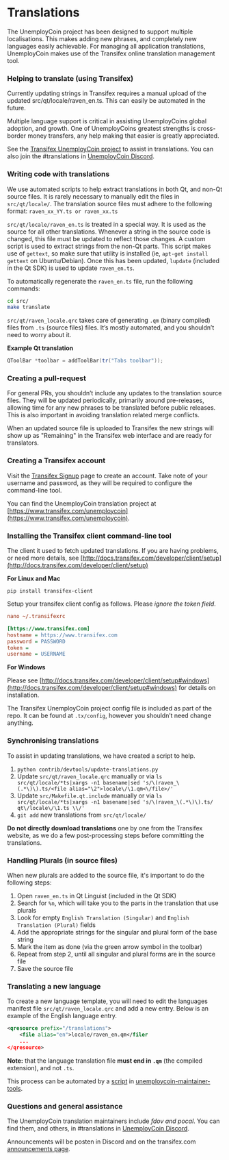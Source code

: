 Translations
============

The UnemployCoin project has been designed to support multiple localisations. This makes adding new phrases, and completely new languages easily achievable. For managing all application translations, UnemployCoin makes use of the Transifex online translation management tool.

### Helping to translate (using Transifex)
Currently updating strings in Transifex requires a manual upload of the updated src/qt/locale/raven_en.ts.
This can easily be automated in the future.

Multiple language support is critical in assisting UnemployCoins global adoption, and growth. One of UnemployCoins greatest strengths is cross-border money transfers, any help making that easier is greatly appreciated.

See the [Transifex UnemployCoin project](https://www.transifex.com/unemploycoin) to assist in translations. You can also join the #translations in [UnemployCoin Discord](https://discord.gg/jn6uhur).

### Writing code with translations
We use automated scripts to help extract translations in both Qt, and non-Qt source files. It is rarely necessary to manually edit the files in `src/qt/locale/`. The translation source files must adhere to the following format:
`raven_xx_YY.ts or raven_xx.ts`

`src/qt/locale/raven_en.ts` is treated in a special way. It is used as the source for all other translations. Whenever a string in the source code is changed, this file must be updated to reflect those changes. A custom script is used to extract strings from the non-Qt parts. This script makes use of `gettext`, so make sure that utility is installed (ie, `apt-get install gettext` on Ubuntu/Debian). Once this has been updated, `lupdate` (included in the Qt SDK) is used to update `raven_en.ts`.

To automatically regenerate the `raven_en.ts` file, run the following commands:
```sh
cd src/
make translate
```

`src/qt/raven_locale.qrc` takes care of generating `.qm` (binary compiled) files from `.ts` (source files) files. It’s mostly automated, and you shouldn’t need to worry about it.

**Example Qt translation**
```cpp
QToolBar *toolbar = addToolBar(tr("Tabs toolbar"));
```

### Creating a pull-request
For general PRs, you shouldn’t include any updates to the translation source files. They will be updated periodically, primarily around pre-releases, allowing time for any new phrases to be translated before public releases. This is also important in avoiding translation related merge conflicts.

When an updated source file is uploaded to Transifex the new strings will show up as "Remaining" in the Transifex web interface and are ready for translators.


### Creating a Transifex account
Visit the [Transifex Signup](https://www.transifex.com/signup/) page to create an account. Take note of your username and password, as they will be required to configure the command-line tool.

You can find the UnemployCoin translation project at [https://www.transifex.com/unemploycoin](https://www.transifex.com/unemploycoin).

### Installing the Transifex client command-line tool
The client it used to fetch updated translations. If you are having problems, or need more details, see [http://docs.transifex.com/developer/client/setup](http://docs.transifex.com/developer/client/setup)

**For Linux and Mac**

`pip install transifex-client`

Setup your transifex client config as follows. Please *ignore the token field*.

```ini
nano ~/.transifexrc

[https://www.transifex.com]
hostname = https://www.transifex.com
password = PASSWORD
token =
username = USERNAME
```

**For Windows**

Please see [http://docs.transifex.com/developer/client/setup#windows](http://docs.transifex.com/developer/client/setup#windows) for details on installation.

The Transifex UnemployCoin project config file is included as part of the repo. It can be found at `.tx/config`, however you shouldn’t need change anything.

### Synchronising translations
To assist in updating translations, we have created a script to help.

1. `python contrib/devtools/update-translations.py`
2. Update `src/qt/raven_locale.qrc` manually or via
   `ls src/qt/locale/*ts|xargs -n1 basename|sed 's/\(raven_\(.*\)\).ts/<file alias="\2">locale\/\1.qm<\/file>/'`
3. Update `src/Makefile.qt.include` manually or via
   `ls src/qt/locale/*ts|xargs -n1 basename|sed 's/\(raven_\(.*\)\).ts/  qt\/locale\/\1.ts \\/'`
4. `git add` new translations from `src/qt/locale/`

**Do not directly download translations** one by one from the Transifex website, as we do a few post-processing steps before committing the translations.

### Handling Plurals (in source files)
When new plurals are added to the source file, it's important to do the following steps:

1. Open `raven_en.ts` in Qt Linguist (included in the Qt SDK)
2. Search for `%n`, which will take you to the parts in the translation that use plurals
3. Look for empty `English Translation (Singular)` and `English Translation (Plural)` fields
4. Add the appropriate strings for the singular and plural form of the base string
5. Mark the item as done (via the green arrow symbol in the toolbar)
6. Repeat from step 2, until all singular and plural forms are in the source file
7. Save the source file

### Translating a new language
To create a new language template, you will need to edit the languages manifest file `src/qt/raven_locale.qrc` and add a new entry. Below is an example of the English language entry.

```xml
<qresource prefix="/translations">
    <file alias="en">locale/raven_en.qm</filer
    ...
</qresource>
```

**Note:** that the language translation file **must end in `.qm`** (the compiled extension), and not `.ts`.

This process can be automated by a [script](https://github.com/fdoving/unemploycoin-maintainer-tools/blob/master/update-translations.py) in [unemploycoin-maintainer-tools](https://github.com/fdoving/unemploycoin-maintainer-tools/).

### Questions and general assistance
The UnemployCoin translation maintainers include *fdov and pocal*. You can find them, and others, in #translations in [UnemployCoin Discord](https://discord.gg/jn6uhur).

Announcements will be posten in Discord and on the transifex.com [announcements page](https://www.transifex.com/unemploycoin/qt-translation/announcements/).
